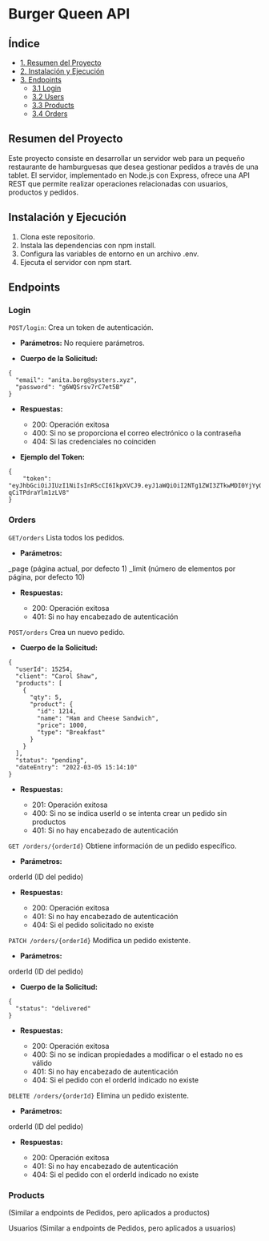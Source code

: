 # Burger Queen API

## Índice

* [1. Resumen del Proyecto](#resumen-del-proyecto)
* [2. Instalación y Ejecución](#instalación-y-ejecución)
* [3. Endpoints](#endpoints)
  * [3.1 Login](#login)
  * [3.2 Users](#users)
  * [3.3 Products](#products)
  * [3.4 Orders](#orders)

## Resumen del Proyecto
Este proyecto consiste en desarrollar un servidor web para un pequeño restaurante de hamburguesas que desea gestionar pedidos a través de una tablet. El servidor, implementado en Node.js con Express, ofrece una API REST que permite realizar operaciones relacionadas con usuarios, productos y pedidos.

## Instalación y Ejecución
1. Clona este repositorio.
2. Instala las dependencias con npm install.
3. Configura las variables de entorno en un archivo .env.
4. Ejecuta el servidor con npm start.

## Endpoints

### Login

``POST/login``: Crea un token de autenticación.

- **Parámetros:**
No requiere parámetros.

- **Cuerpo de la Solicitud:**
```
{
  "email": "anita.borg@systers.xyz",
  "password": "g6WQSrsv7rC7et5B"
}
```

- **Respuestas:**
  - 200: Operación exitosa
  - 400: Si no se proporciona el correo electrónico o la contraseña
  - 404: Si las credenciales no coinciden

- **Ejemplo del Token:**
```
{
    "token": "eyJhbGciOiJIUzI1NiIsInR5cCI6IkpXVCJ9.eyJ1aWQiOiI2NTg1ZWI3ZTkwMDI0YjYyOTlkYTI1NDciLCJlbWFpbCI6ImFkbWluQGxvY2FsaG9zdCIsImFkbWluIjp0cnVlLCJpYXQiOjE3MDM4Nzg2OTgsImV4cCI6MTcwMzg5MzA5OH0.seq2by_xYUsF6XduDK5mYMn1G4-qCiTPdraYlm1zLV8"
}
```
### Orders

``GET/orders``
Lista todos los pedidos.

- **Parámetros:**

_page (página actual, por defecto 1)
_limit (número de elementos por página, por defecto 10)

- **Respuestas:**

  - 200: Operación exitosa
  - 401: Si no hay encabezado de autenticación

``POST/orders``
Crea un nuevo pedido.

- **Cuerpo de la Solicitud:**

```
{
  "userId": 15254,
  "client": "Carol Shaw",
  "products": [
    {
      "qty": 5,
      "product": {
        "id": 1214,
        "name": "Ham and Cheese Sandwich",
        "price": 1000,
        "type": "Breakfast"
      }
    }
  ],
  "status": "pending",
  "dateEntry": "2022-03-05 15:14:10"
}
```
- **Respuestas:**

  - 201: Operación exitosa
  - 400: Si no se indica userId o se intenta crear un pedido sin productos
  - 401: Si no hay encabezado de autenticación

``GET /orders/{orderId}``
Obtiene información de un pedido específico.

- **Parámetros:**

orderId (ID del pedido)

- **Respuestas:**

  - 200: Operación exitosa
  - 401: Si no hay encabezado de autenticación
  - 404: Si el pedido solicitado no existe

``PATCH /orders/{orderId}``
Modifica un pedido existente.

- **Parámetros:**

orderId (ID del pedido)

- **Cuerpo de la Solicitud:**

```
{
  "status": "delivered"
}
```

- **Respuestas:**

  - 200: Operación exitosa
  - 400: Si no se indican propiedades a modificar o el estado no es válido
  - 401: Si no hay encabezado de autenticación
  - 404: Si el pedido con el orderId indicado no existe

``DELETE /orders/{orderId}``
Elimina un pedido existente.

- **Parámetros:**

orderId (ID del pedido)

- **Respuestas:**

  - 200: Operación exitosa
  - 401: Si no hay encabezado de autenticación
  - 404: Si el pedido con el orderId indicado no existe

### Products
(Similar a endpoints de Pedidos, pero aplicados a productos)

Usuarios
(Similar a endpoints de Pedidos, pero aplicados a usuarios)
